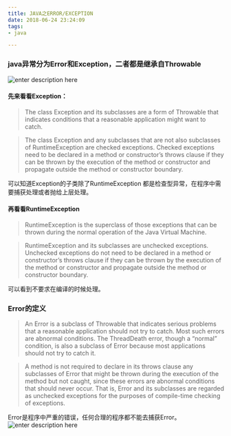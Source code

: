 ```yaml
---
title: JAVA之ERROR/EXCEPTION
date: 2018-06-24 23:24:09
tags:
- java

---
```


### java异常分为Error和Exception，二者都是继承自Throwable
![enter description here](https://image.zero22.top/images/2018-06-24/2018-06-24-21-10-20.png)
<!-- more -->

#### 先来看看Exception：

> The class Exception and its subclasses are a form of Throwable that
> indicates conditions that a reasonable application might want to
> catch.

> The class Exception and any subclasses that are not also subclasses of
> RuntimeException are checked exceptions. Checked exceptions need to be
> declared in a method or constructor’s throws clause if they can be
> thrown by the execution of the method or constructor and propagate
> outside the method or constructor boundary.

可以知道Exception的子类除了RuntimeException 都是检查型异常，在程序中需要捕获处理或者抛给上层处理。

#### 再看看RuntimeException

> RuntimeException is the superclass of those exceptions that can be
> thrown during the normal operation of the Java Virtual Machine.

> RuntimeException and its subclasses are unchecked exceptions.
> Unchecked exceptions do not need to be declared in a method or
> constructor’s throws clause if they can be thrown by the execution of
> the method or constructor and propagate outside the method or
> constructor boundary.

可以看到不要求在编译的时候处理。

### Error的定义

> An Error is a subclass of Throwable that indicates serious problems
> that a reasonable application should not try to catch. Most such
> errors are abnormal conditions. The ThreadDeath error, though a
> “normal” condition, is also a subclass of Error because most
> applications should not try to catch it.


> A method is not required to declare in its throws clause any
> subclasses of Error that might be thrown during the execution of the
> method but not caught, since these errors are abnormal conditions that
> should never occur. That is, Error and its subclasses are regarded as
> unchecked exceptions for the purposes of compile-time checking of
> exceptions.

Error是程序中严重的错误，任何合理的程序都不能去捕获Error。
![enter description here](https://image.zero22.top/images/2018-06-24/2018-06-24-02.png)